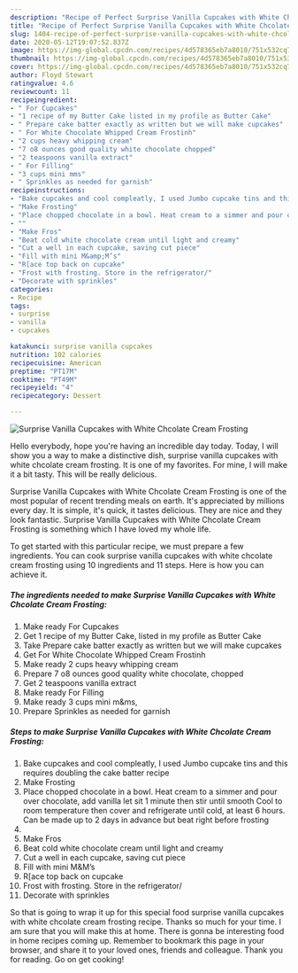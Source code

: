 ```yaml
---
description: "Recipe of Perfect Surprise Vanilla Cupcakes with White Chcolate Cream Frosting"
title: "Recipe of Perfect Surprise Vanilla Cupcakes with White Chcolate Cream Frosting"
slug: 1404-recipe-of-perfect-surprise-vanilla-cupcakes-with-white-chcolate-cream-frosting
date: 2020-05-12T19:07:52.837Z
image: https://img-global.cpcdn.com/recipes/4d578365eb7a8010/751x532cq70/surprise-vanilla-cupcakes-with-white-chcolate-cream-frosting-recipe-main-photo.jpg
thumbnail: https://img-global.cpcdn.com/recipes/4d578365eb7a8010/751x532cq70/surprise-vanilla-cupcakes-with-white-chcolate-cream-frosting-recipe-main-photo.jpg
cover: https://img-global.cpcdn.com/recipes/4d578365eb7a8010/751x532cq70/surprise-vanilla-cupcakes-with-white-chcolate-cream-frosting-recipe-main-photo.jpg
author: Floyd Stewart
ratingvalue: 4.6
reviewcount: 11
recipeingredient:
- " For Cupcakes"
- "1 recipe of my Butter Cake listed in my profile as Butter Cake"
- " Prepare cake batter exactly as written but we will make cupcakes"
- " For White Chocolate Whipped Cream Frostinh"
- "2 cups heavy whipping cream"
- "7 o8 ounces good quality white chocolate chopped"
- "2 teaspoons vanilla extract"
- " For Filling"
- "3 cups mini mms"
- " Sprinkles as needed for garnish"
recipeinstructions:
- "Bake cupcakes and cool compleatly, I used Jumbo cupcake tins and this requires doubling the cake batter recipe"
- "Make Frosting"
- "Place chopped chocolate in a bowl. Heat cream to a simmer and pour over chocolate, add vanilla let sit 1 minute then stir until smooth Cool to room temperature then cover and refrigerate until cold, at least 6 hours. Can be made up to 2 days in advance but beat right before frosting"
- ""
- "Make Fros"
- "Beat cold white chocolate cream until light and creamy"
- "Cut a well in each cupcake, saving cut piece"
- "Fill with mini M&amp;M’s"
- "R[ace top back on cupcake"
- "Frost with frosting. Store in the refrigerator/"
- "Decorate with sprinkles"
categories:
- Recipe
tags:
- surprise
- vanilla
- cupcakes

katakunci: surprise vanilla cupcakes 
nutrition: 102 calories
recipecuisine: American
preptime: "PT17M"
cooktime: "PT49M"
recipeyield: "4"
recipecategory: Dessert

---
```



![Surprise Vanilla Cupcakes with White Chcolate Cream Frosting](https://img-global.cpcdn.com/recipes/4d578365eb7a8010/751x532cq70/surprise-vanilla-cupcakes-with-white-chcolate-cream-frosting-recipe-main-photo.jpg)

Hello everybody, hope you're having an incredible day today. Today, I will show you a way to make a distinctive dish, surprise vanilla cupcakes with white chcolate cream frosting. It is one of my favorites. For mine, I will make it a bit tasty. This will be really delicious.

Surprise Vanilla Cupcakes with White Chcolate Cream Frosting is one of the most popular of recent trending meals on earth. It's appreciated by millions every day. It is simple, it's quick, it tastes delicious. They are nice and they look fantastic. Surprise Vanilla Cupcakes with White Chcolate Cream Frosting is something which I have loved my whole life.




To get started with this particular recipe, we must prepare a few ingredients. You can cook surprise vanilla cupcakes with white chcolate cream frosting using 10 ingredients and 11 steps. Here is how you can achieve it.

<!--inarticleads1-->

##### The ingredients needed to make Surprise Vanilla Cupcakes with White Chcolate Cream Frosting:

1. Make ready  For Cupcakes
1. Get 1 recipe of my Butter Cake, listed in my profile as Butter Cake
1. Take  Prepare cake batter exactly as written but we will make cupcakes
1. Get  For White Chocolate Whipped Cream Frostinh
1. Make ready 2 cups heavy whipping cream
1. Prepare 7 o8 ounces good quality white chocolate, chopped
1. Get 2 teaspoons vanilla extract
1. Make ready  For Filling
1. Make ready 3 cups mini m&amp;ms,
1. Prepare  Sprinkles as needed for garnish




<!--inarticleads2-->

##### Steps to make Surprise Vanilla Cupcakes with White Chcolate Cream Frosting:

1. Bake cupcakes and cool compleatly, I used Jumbo cupcake tins and this requires doubling the cake batter recipe
1. Make Frosting
1. Place chopped chocolate in a bowl. Heat cream to a simmer and pour over chocolate, add vanilla let sit 1 minute then stir until smooth Cool to room temperature then cover and refrigerate until cold, at least 6 hours. Can be made up to 2 days in advance but beat right before frosting
1. 
1. Make Fros
1. Beat cold white chocolate cream until light and creamy
1. Cut a well in each cupcake, saving cut piece
1. Fill with mini M&amp;M’s
1. R[ace top back on cupcake
1. Frost with frosting. Store in the refrigerator/
1. Decorate with sprinkles




So that is going to wrap it up for this special food surprise vanilla cupcakes with white chcolate cream frosting recipe. Thanks so much for your time. I am sure that you will make this at home. There is gonna be interesting food in home recipes coming up. Remember to bookmark this page in your browser, and share it to your loved ones, friends and colleague. Thank you for reading. Go on get cooking!
